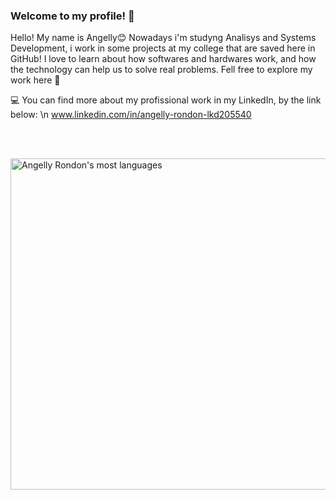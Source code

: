 ### Welcome to my profile! 🦕

<!--
*Angelly-rondon/Angelly-Rondon* is a ✨ special ✨ repository because its README.md (this file) appears on your GitHub profile.

Here are some ideas to get you started:

- 🔭 I’m currently working on ...
- 🌱 I’m currently learning ...
- 👯 I’m looking to collaborate on ...
- 🤔 I’m looking for help with ...
- 💬 Ask me about ...
- 📫 How to reach me: ...
- 😄 Pronouns: ...
- ⚡ Fun fact: ...
-->

Hello! My name is Angelly😊
Nowadays i'm studyng Analisys and Systems Development, i work in some projects at my college that are saved here in GitHub! 
I love to learn about how softwares and hardwares work, and how the technology can help us to solve real problems.
Fell free to explore my work here 🥰

💻 You can find more about my profissional work in my LinkedIn, by the link below: \n
www.linkedin.com/in/angelly-rondon-lkd205540

<!--
## Contact

<p align="left" style="background:yellow">
<a href="https://www.linkedin.com/in/arthur-cabral-89130b1a3/" target="_blank">
  <img align="center" src="https://img.shields.io/badge/-arthur-cabral-05122A?style=flat&logo=linkedin" alt="linkedin"/>
</a>
<a href="https://www.instagram.com/tuco_martins/" target="_blank">
 <img align="center" src="https://img.shields.io/badge/-arthur-cabral-05122A?style=flat&logo=instagram" alt="instagram"/>
</a>
</p>
-->
<br>
<br>

<p align="left">
<img width="530em" src="https://github-readme-stats.vercel.app/api/top-langs/?username=Angelly-rondon&layout=compact&theme=vision-friendly-dark" alt="Angelly Rondon's most languages"/>
</p>

